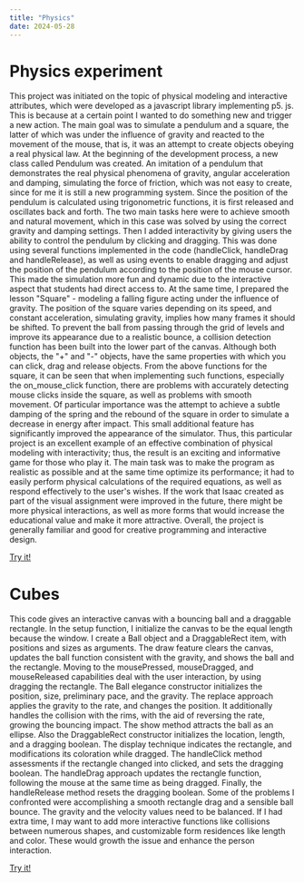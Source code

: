 ```yaml
---
title: "Physics"
date: 2024-05-28
---
```


# Physics experiment 
This project was initiated on the topic of physical modeling and interactive attributes, which were developed as a javascript library implementing p5. js. This is because at a certain point I wanted to do something new and trigger a new action. The main goal was to simulate a pendulum and a square, the latter of which was under the influence of gravity and reacted to the movement of the mouse, that is, it was an attempt to create objects obeying a real physical law. At the beginning of the development process, a new class called Pendulum was created. An imitation of a pendulum that demonstrates the real physical phenomena of gravity, angular acceleration and damping, simulating the force of friction, which was not easy to create, since for me it is still a new programming system. Since the position of the pendulum is calculated using trigonometric functions, it is first released and oscillates back and forth. The two main tasks here were to achieve smooth and natural movement, which in this case was solved by using the correct gravity and damping settings. Then I added interactivity by giving users the ability to control the pendulum by clicking and dragging. This was done using several functions implemented in the code (handleClick, handleDrag and handleRelease), as well as using events to enable dragging and adjust the position of the pendulum according to the position of the mouse cursor. This made the simulation more fun and dynamic due to the interactive aspect that students had direct access to. At the same time, I prepared the lesson "Square" - modeling a falling figure acting under the influence of gravity. The position of the square varies depending on its speed, and constant acceleration, simulating gravity, implies how many frames it should be shifted. To prevent the ball from passing through the grid of levels and improve its appearance due to a realistic bounce, a collision detection function has been built into the lower part of the canvas. Although both objects, the "+" and "-" objects, have the same properties with which you can click, drag and release objects. From the above functions for the square, it can be seen that when implementing such functions, especially the on_mouse_click function, there are problems with accurately detecting mouse clicks inside the square, as well as problems with smooth movement. Of particular importance was the attempt to achieve a subtle damping of the spring and the rebound of the square in order to simulate a decrease in energy after impact. This small additional feature has significantly improved the appearance of the simulator. Thus, this particular project is an excellent example of an effective combination of physical modeling with interactivity; thus, the result is an exciting and informative game for those who play it. The main task was to make the program as realistic as possible and at the same time optimize its performance; it had to easily perform physical calculations of the required equations, as well as respond effectively to the user's wishes. If the work that Isaac created as part of the visual assignment were improved in the future, there might be more physical interactions, as well as more forms that would increase the educational value and make it more attractive. Overall, the project is generally familiar and good for creative programming and interactive design.

[Try it!](/skills-github-pages/Experiment33/Physics/index.html)

# Cubes 
This code gives an interactive canvas with a bouncing ball and a draggable rectangle. In the setup function, I initialize the canvas to be the equal length because the window. I create a Ball object and a DraggableRect item, with positions and sizes as arguments. The draw feature clears the canvas, updates the ball function consistent with the gravity, and shows the ball and the rectangle. Moving to the mousePressed, mouseDragged, and mouseReleased capabilities deal with the user interaction, by using dragging the rectangle. The Ball elegance constructor initializes the position, size, preliminary pace, and the gravity. The replace approach applies the gravity to the rate, and changes the position. It additionally handles the collision with the rims, with the aid of reversing the rate, growing the bouncing impact. The show method attracts the ball as an ellipse. Also the DraggableRect constructor initializes the location, length, and a dragging boolean. The display technique indicates the rectangle, and modifications its coloration while dragged. The handleClick method assessments if the rectangle changed into clicked, and sets the dragging boolean. The handleDrag approach updates the rectangle function, following the mouse at the same time as being dragged. Finally, the handleRelease method resets the dragging boolean.
Some of the problems I confronted were accomplishing a smooth rectangle drag and a sensible ball bounce. The gravity and the velocity values need to be balanced. If I had extra time, I may want to add more interactive functions like collisions between numerous shapes, and customizable form residences like length and color. These would growth the issue and enhance the person interaction.

[Try it!](/skills-github-pages/Experiment99/Cubes/index.html)
